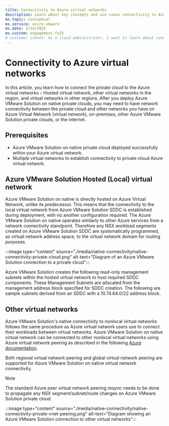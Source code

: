 ```yaml
---
title: Connectivity to Azure virtual networks
description: Learn about key concepts and use cases connectivity to Azure virtual networks.
ms.topic: conceptual
ms.service: azure-vmware
ms.date: 3/14/2025
ms.custom: engagement-fy25
# customer intent: As a cloud administrator, I want to learn about connectivity to Azure virtual networks so that I can understand the features and benefits of this offering.
---
```


# Connectivity to Azure virtual networks

In this article, you learn how to connect the private cloud to the Azure virtual networks – Hosted virtual network, other virtual networks in the region, and virtual networks in other regions. After you deploy Azure VMware Solution on native private clouds, you may need to have network connectivity between the private cloud and other networks you have on Azure Virtual Network (virtual network), on-premises, other Azure VMware Solution private clouds, or the internet. 

## Prerequisites

- Azure VMware Solution on native private cloud deployed successfully within your Azure virtual network.
- Multiple virtual networks to establish connectivity to private cloud Azure virtual network.

## Azure VMware Solution Hosted (Local) virtual network

Azure VMware Solution on native is directly hosted on Azure Virtual Network, unlike its predecessor. This means that the connectivity to the local virtual network from Azure VMware Solution SDDC is established during deployment, with no another configuration required. The Azure VMware Solution on native operates similarly to other Azure services from a network connectivity standpoint. Therefore any NSX workload segments created on Azure VMware Solution SDDC are systematically programmed, as virtual network address space, to the virtual network domain for routing purposes.

:::image type="content" source="./media/native-connectivity/native-connectivity-private-cloud.png" alt-text="Diagram of an Azure VMware Solution connection to a private cloud":::

Azure VMware Solution creates the following read-only management subnets within the hosted virtual network to host required SDDC components. These Management Subnets are allocated from the management address block specified for SDDC creation. The following  are sample subnets derived from an SDDC with a 10.74.64.0/22 address block.

## Other virtual networks

Azure VMware Solution's native connectivity to nonlocal virtual networks follows the same procedure as Azure virtual network users use to connect their workloads between virtual networks. Azure VMware Solution on native virtual network can be connected to other nonlocal virtual networks using Azure virtual network peering as described in the following [Azure documentation](/azure/virtual-network/virtual-network-peering-overview).

Both regional virtual network peering and global virtual network peering are supported for Azure VMware Solution on native virtual network connectivity.

 >[!Note]
 > The standard Azure peer virtual network peering resync needs to be done to propagate any NSX segment/subnet/route changes on Azure VMware Solution private cloud.

:::image type="content" source="./media/native-connectivity/native-connectivity-private-vnet-peering.png" alt-text="Diagram showing an Azure VMware Solution connection to other virtual networks":::
